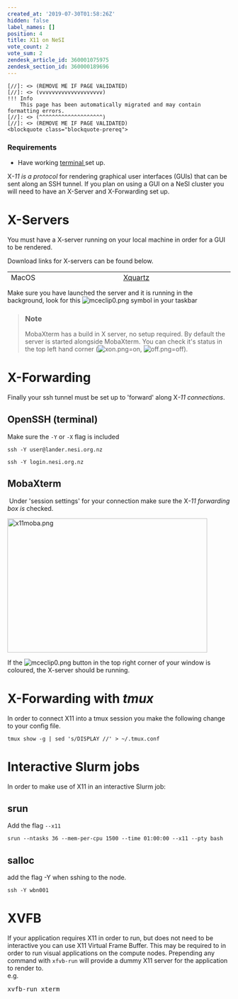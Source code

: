 ```yaml
---
created_at: '2019-07-30T01:58:26Z'
hidden: false
label_names: []
position: 4
title: X11 on NeSI
vote_count: 2
vote_sum: 2
zendesk_article_id: 360001075975
zendesk_section_id: 360000189696
---
```



    [//]: <> (REMOVE ME IF PAGE VALIDATED)
    [//]: <> (vvvvvvvvvvvvvvvvvvvv)
    !!! Info
        This page has been automatically migrated and may contain formatting errors.
    [//]: <> (^^^^^^^^^^^^^^^^^^^^)
    [//]: <> (REMOVE ME IF PAGE VALIDATED)
    <blockquote class="blockquote-prereq">
<h3 id="prerequisites">Requirements</h3>
<ul>
<li>Have working <a href="https://support.nesi.org.nz/hc/en-gb/sections/360000189696" target="_self">terminal </a>set up.</li>
</ul>
</blockquote>
<p>X<dfn class="dictionary-of-numbers">-11 is a protocol </dfn>for rendering graphical user interfaces (GUIs) that can be sent along an SSH tunnel. If you plan on using a GUI on a NeSI cluster you will need to have an X-Server and X-Forwarding set up.</p>
<h1>X-Servers</h1>
<p>You must have a X-server running on your local machine in order for a GUI to be rendered.</p>
<p>Download links for X-servers can be found below.</p>
<table style="height: 23px;" width="633">
<tbody>
<tr>
<td style="width: 313px;">MacOS</td>
<td style="width: 313px;"><a href="https://www.xquartz.org/" target="_blank" rel="noopener">Xquartz</a></td>
</tr>
<tr>
<td style="width: 313px;">Linux</td>
<td style="width: 313px;"><a href="https://www.x.org/wiki/Releases/Download/" target="_self">Xorg</a></td>
</tr>
<tr>
<td style="width: 313px;">Windows</td>
<td style="width: 313px;"><a style="background-color: #ffffff; font-size: 15px;" href="https://sourceforge.net/projects/xming/" target="_blank" rel="noopener">Xming</a></td>
</tr>
</tbody>
</table>
<p>Make sure you have launched the server and it is running in the background, look for this <img src="https://support.nesi.org.nz/hc/article_attachments/360002963236/mceclip0.png" alt="mceclip0.png"> symbol in your taskbar </p>
<blockquote class="blockquote-tip">
<h3 id="prerequisites">Note</h3>
<p>MobaXterm has a build in X server, no setup required. By default the server is started alongside MobaXterm. You can check it's status in the top left hand corner (<img src="https://support.nesi.org.nz/hc/article_attachments/360002939175/xon.png" alt="xon.png">=on, <img src="https://support.nesi.org.nz/hc/article_attachments/360002939155/off.png" alt="off.png">=off). </p>
</blockquote>
<h1>X-Forwarding</h1>
<p>Finally your ssh tunnel must be set up to 'forward' along X<dfn class="dictionary-of-numbers">-11 connections</dfn>. </p>
<h2>OpenSSH (terminal)</h2>
<p>Make sure the <code>-Y</code> or <code>-X</code> flag is included</p>
<pre><code>ssh <span class="wysiwyg-color-red">-Y</span> user@lander.nesi.org.nz</code></pre>
<pre><code>ssh <span class="wysiwyg-color-red">-Y </span>login.nesi.org.nz</code></pre>
<h2>MobaXterm</h2>
<p> Under 'session settings' for your connection make sure the X<dfn class="dictionary-of-numbers">-11 forwarding box is </dfn>checked.</p>
<p><img src="https://support.nesi.org.nz/hc/article_attachments/360002871175/x11moba.png" alt="x11moba.png" width="451" height="303"></p>
<p>If the <img src="https://support.nesi.org.nz/hc/article_attachments/360005129276/mceclip0.png" alt="mceclip0.png"> button in the top right corner of your window is coloured, the X-server should be running.</p>
<h1>X-Forwarding with <em>tmux</em>
</h1>
<p>In order to connect X11 into a tmux session you make the following change to your config file.</p>
<pre><code>tmux show -g | sed 's/DISPLAY //' &gt; ~/.tmux.conf
</code></pre>
<h1>Interactive Slurm jobs</h1>
<p>In order to make use of X11 in an interactive Slurm job:</p>
<h2>srun</h2>
<p>Add the flag <code>--x11</code></p>
<pre><code>srun --ntasks 36 --mem-per-cpu 1500 --time 01:00:00 <span class="wysiwyg-color-red">--x11</span> --pty bash</code></pre>
<h2>salloc</h2>
<p>add the flag -Y when sshing to the node.</p>
<pre><code>ssh <span class="wysiwyg-color-red">-Y</span> wbn001</code></pre>
<h1>XVFB</h1>
<p>If your application requires X11 in order to run, but does not need to be interactive you can use X11 Virtual Frame Buffer. This may be required to in order to run visual applications on the compute nodes. Prepending any command with <code>xfvb-run</code> will provide a dummy X11 server for the application to render to.<br>e.g.</p>
<pre>xvfb-run xterm</pre>